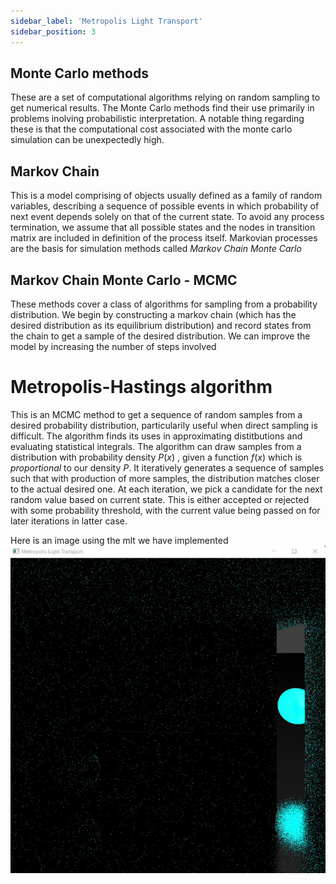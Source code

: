 ```yaml
---
sidebar_label: 'Metropolis Light Transport'
sidebar_position: 3
---
```


## Monte Carlo methods
These are a set of computational algorithms relying on random sampling to get numerical results. The Monte Carlo methods find their use primarily in problems inolving probabilistic interpretation. A notable thing regarding these is that the computational cost associated with the monte carlo simulation can be unexpectedly high.


## Markov Chain
This is a model comprising of objects usually defined as a family of random variables, describing a sequence of possible events in which probability of next event depends solely on that of the current state. To avoid any process termination, we assume that all possible states and the nodes in transition matrix are included in definition of the process itself.
Markovian processes are the basis for simulation methods called *Markov Chain Monte Carlo*

## Markov Chain Monte Carlo - MCMC
These methods cover a class of algorithms for sampling from a probability distribution. We begin by constructing a markov chain (which has the desired distribution as its equilibrium distribution) and record states from the chain to get a sample of the desired distribution. We can improve the model by increasing the number of steps involved

# Metropolis-Hastings algorithm
This is an MCMC method to get a sequence of random samples from a desired probability distribution, particularily useful when direct sampling is difficult. The algorithm finds its uses in approximating distitbutions and evaluating statistical integrals.
The algorithm can draw samples from a distribution with probability density $P(x)$ , given a function $f(x)$ which is *proportional* to our density $P$. It iteratively generates a sequence of samples such that with production of more samples, the distribution matches closer to the actual desired one. 
At each iteration, we pick a candidate for the next random value based on current state. This is either accepted or rejected with some probability threshold, with the current value being passed on for later iterations in latter case.

Here is an image using the mlt we have implemented
![alt text for screen readers](./mlt_10_mutations.jpeg "mlt with 10 mutations")